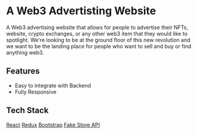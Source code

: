 # A Web3 Advertisting Website

A Web3 advertising website that allows for people to advertise their NFTs, website, crypto exchanges, or any other web3 item that they would like to spotlight. We're looking to be at the ground floor of this new revolution and we want to be the landing place for people who want to sell and buy or find anything web3.

## Features

- Easy to integrate with Backend
- Fully Responsive

## Tech Stack

[React](https://reactjs.org/)
[Redux](https://redux.js.org/)
[Bootstrap](https://getbootstrap.com/)
[Fake Store API](https://fakestoreapi.com/)
